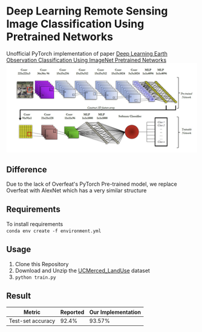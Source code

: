 # Deep Learning Remote Sensing Image Classification Using Pretrained Networks
Unofficial PyTorch implementation of paper [Deep Learning Earth Observation Classification Using ImageNet Pretrained Networks](https://ieeexplore.ieee.org/document/7342907)
<img src="./workflow.png"/>
## Difference
Due to the lack of Overfeat's PyTorch Pre-trained model, we replace Overfeat with AlexNet which has a very similar structure
## Requirements  
To install requirements  
``
conda env create -f environment.yml
``
## Usage
1. Clone this Repository  
2. Download and Unzip the [UCMerced_LandUse](http://weegee.vision.ucmerced.edu/datasets/landuse.html) dataset  
3. ``python train.py``
## Result
| Metric            | Reported | Our Implementation |
|-------------------|----------|--------------------|
| Test-set accuracy | 92.4%    | 93.57%             |
